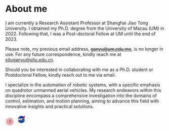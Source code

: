 <span class='anchor' id='about-me'></span>

# About me


[I](https://ssse.sjtu.edu.cn/Data/Info/518) am currently a Research Assistant Professor at Shanghai Jiao Tong University. I obtained my Ph.D. degree from the University of Macau (UM) in 2022. Following that, I was a Post-doctoral Fellow at UM until the end of 2023.

Please note, my previous email address, <s>ganyu@um.edu.mo</s>, is no longer in use. For any future correspondence, kindly reach me at sjtuganyu@sjtu.edu.cn.

Should you be interested in collaborating with me as a Ph.D. student or Postdoctoral Fellow, kindly reach out to me via email.

I specialize in the automation of robotic systems, with a specific emphasis on quadrotor unmanned aerial vehicles. My research endeavors within this discipline encompass a comprehensive investigation into the domains of control, estimation, and motion planning, aiming to advance this field with innovative insights and practical solutions.

<img src='images/校标-校徽.png' alt="sym" width="5.5%">
<img src='images/实验室logo常用版本.png' alt="sym" width="7.7%">
